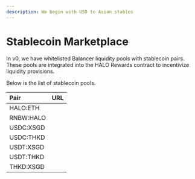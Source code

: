 ```yaml
---
description: We begin with USD to Asian stables
---
```


# Stablecoin Marketplace

In v0, we have whitelisted Balancer liquidity pools with stablecoin pairs. These pools are integrated into the HALO Rewards contract to incentivize liquidity provisions. 

Below is the list of stablecoin pools.

| **Pair** | **URL** |
| :--- | :--- |
| HALO:ETH |  |
| RNBW:HALO |  |
| USDC:XSGD |  |
| USDC:THKD |  |
| USDT:XSGD |  |
| USDT:THKD |  |
| THKD:XSGD |  |

